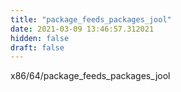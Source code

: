 ```yaml
---
title: "package_feeds_packages_jool"
date: 2021-03-09 13:46:57.312021
hidden: false
draft: false
---
```


x86/64/package_feeds_packages_jool


